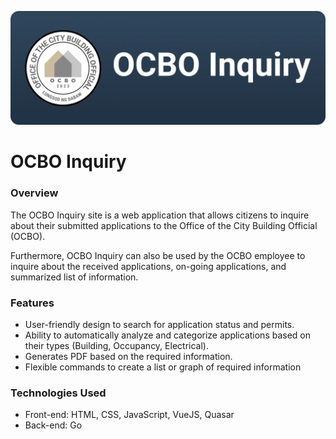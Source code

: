 ![OCBO Inquiry Logo](src/assets/images/banner.webp)

# OCBO Inquiry

### Overview

The OCBO Inquiry site is a web application that allows citizens to inquire about their submitted applications to the Office of the City Building Official (OCBO).

Furthermore, OCBO Inquiry can also be used by the OCBO employee to inquire about the received applications, on-going applications, and summarized list of information.

### Features

* User-friendly design to search for application status and permits.
* Ability to automatically analyze and categorize applications based on their types (Building, Occupancy, Electrical).
* Generates PDF based on the required information.
* Flexible commands to create a list or graph of required information

### Technologies Used

* Front-end: HTML, CSS, JavaScript, VueJS, Quasar
* Back-end: Go
